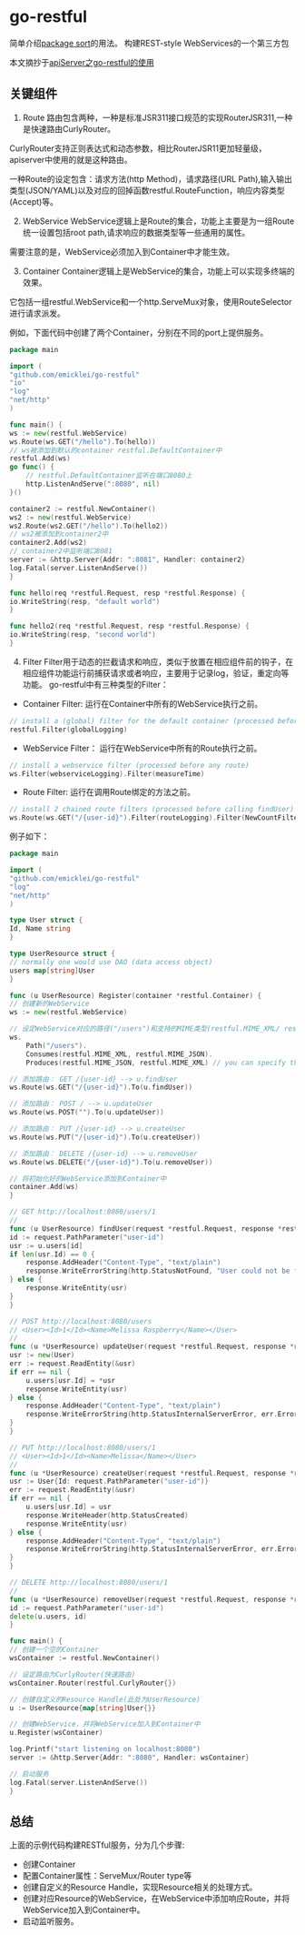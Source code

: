 # go-restful

简单介绍[package sort](https://godoc.org/github.com/emicklei/go-restful)的用法。
构建REST-style WebServices的一个第三方包

本文摘抄于[apiServer之go-restful的使用](http://dockone.io/article/2171)

## 关键组件
1. Route
路由包含两种，一种是标准JSR311接口规范的实现RouterJSR311,一种是快速路由CurlyRouter。

CurlyRouter支持正则表达式和动态参数，相比RouterJSR11更加轻量级，apiserver中使用的就是这种路由。

一种Route的设定包含：请求方法(http Method)，请求路径(URL Path),输入输出类型(JSON/YAML)以及对应的回掉函数restful.RouteFunction，响应内容类型(Accept)等。

2. WebService
WebService逻辑上是Route的集合，功能上主要是为一组Route统一设置包括root path,请求响应的数据类型等一些通用的属性。

需要注意的是，WebService必须加入到Container中才能生效。

3. Container
Container逻辑上是WebService的集合，功能上可以实现多终端的效果。

它包括一组restful.WebService和一个http.ServeMux对象，使用RouteSelector进行请求派发。

例如，下面代码中创建了两个Container，分别在不同的port上提供服务。
```go
package main

import (
"github.com/emicklei/go-restful"
"io"
"log"
"net/http"
)

func main() {
ws := new(restful.WebService)
ws.Route(ws.GET("/hello").To(hello))
// ws被添加到默认的container restful.DefaultContainer中
restful.Add(ws)
go func() {
    // restful.DefaultContainer监听在端口8080上
    http.ListenAndServe(":8080", nil)
}()

container2 := restful.NewContainer()
ws2 := new(restful.WebService)
ws2.Route(ws2.GET("/hello").To(hello2))
// ws2被添加到container2中
container2.Add(ws2)
// container2中监听端口8081
server := &http.Server{Addr: ":8081", Handler: container2}
log.Fatal(server.ListenAndServe())
}

func hello(req *restful.Request, resp *restful.Response) {
io.WriteString(resp, "default world")
}

func hello2(req *restful.Request, resp *restful.Response) {
io.WriteString(resp, "second world")
}
```

4. Filter
Filter用于动态的拦截请求和响应，类似于放置在相应组件前的钩子，在相应组件功能运行前捕获请求或者响应，主要用于记录log，验证，重定向等功能。
go-restful中有三种类型的Filter：
- Container Filter:
运行在Container中所有的WebService执行之前。
```go
// install a (global) filter for the default container (processed before any webservice)
restful.Filter(globalLogging)
```
- WebService Filter：
运行在WebService中所有的Route执行之前。
```go
// install a webservice filter (processed before any route)
ws.Filter(webserviceLogging).Filter(measureTime)
```
- Route Filter:
运行在调用Route绑定的方法之前。
```go
// install 2 chained route filters (processed before calling findUser)
ws.Route(ws.GET("/{user-id}").Filter(routeLogging).Filter(NewCountFilter().routeCounter).To(findUser))
```

例子如下：
```go
package main

import (
"github.com/emicklei/go-restful"
"log"
"net/http"
)

type User struct {
Id, Name string
}

type UserResource struct {
// normally one would use DAO (data access object)
users map[string]User
}

func (u UserResource) Register(container *restful.Container) {
// 创建新的WebService
ws := new(restful.WebService)

// 设定WebService对应的路径("/users")和支持的MIME类型(restful.MIME_XML/ restful.MIME_JSON)
ws.
    Path("/users").
    Consumes(restful.MIME_XML, restful.MIME_JSON).
    Produces(restful.MIME_JSON, restful.MIME_XML) // you can specify this per route as well

// 添加路由： GET /{user-id} --> u.findUser
ws.Route(ws.GET("/{user-id}").To(u.findUser))

// 添加路由： POST / --> u.updateUser
ws.Route(ws.POST("").To(u.updateUser))

// 添加路由： PUT /{user-id} --> u.createUser
ws.Route(ws.PUT("/{user-id}").To(u.createUser))

// 添加路由： DELETE /{user-id} --> u.removeUser
ws.Route(ws.DELETE("/{user-id}").To(u.removeUser))

// 将初始化好的WebService添加到Container中
container.Add(ws)
}

// GET http://localhost:8080/users/1
//
func (u UserResource) findUser(request *restful.Request, response *restful.Response) {
id := request.PathParameter("user-id")
usr := u.users[id]
if len(usr.Id) == 0 {
    response.AddHeader("Content-Type", "text/plain")
    response.WriteErrorString(http.StatusNotFound, "User could not be found.")
} else {
    response.WriteEntity(usr)
}
}

// POST http://localhost:8080/users
// <User><Id>1</Id><Name>Melissa Raspberry</Name></User>
//
func (u *UserResource) updateUser(request *restful.Request, response *restful.Response) {
usr := new(User)
err := request.ReadEntity(&usr)
if err == nil {
    u.users[usr.Id] = *usr
    response.WriteEntity(usr)
} else {
    response.AddHeader("Content-Type", "text/plain")
    response.WriteErrorString(http.StatusInternalServerError, err.Error())
}
}

// PUT http://localhost:8080/users/1
// <User><Id>1</Id><Name>Melissa</Name></User>
//
func (u *UserResource) createUser(request *restful.Request, response *restful.Response) {
usr := User{Id: request.PathParameter("user-id")}
err := request.ReadEntity(&usr)
if err == nil {
    u.users[usr.Id] = usr
    response.WriteHeader(http.StatusCreated)
    response.WriteEntity(usr)
} else {
    response.AddHeader("Content-Type", "text/plain")
    response.WriteErrorString(http.StatusInternalServerError, err.Error())
}
}

// DELETE http://localhost:8080/users/1
//
func (u *UserResource) removeUser(request *restful.Request, response *restful.Response) {
id := request.PathParameter("user-id")
delete(u.users, id)
}

func main() {
// 创建一个空的Container
wsContainer := restful.NewContainer()

// 设定路由为CurlyRouter(快速路由)
wsContainer.Router(restful.CurlyRouter{})

// 创建自定义的Resource Handle(此处为UserResource)
u := UserResource{map[string]User{}}

// 创建WebService，并将WebService加入到Container中
u.Register(wsContainer)

log.Printf("start listening on localhost:8080")
server := &http.Server{Addr: ":8080", Handler: wsContainer}

// 启动服务
log.Fatal(server.ListenAndServe())
}
```
## 总结
上面的示例代码构建RESTful服务，分为几个步骤:
- 创建Container
- 配置Container属性：ServeMux/Router type等
- 创建自定义的Resource Handle，实现Resource相关的处理方式。
- 创建对应Resource的WebService，在WebService中添加响应Route，并将WebService加入到Container中。
- 启动监听服务。


